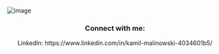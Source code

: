 ![image](https://user-images.githubusercontent.com/64846552/225453486-c975d336-120c-458d-98c0-e7e3dbd35b50.png)

<h3 align="center"><b>Connect with me:</b></h3>

<p align="center">LinkedIn: https://www.linkedin.com/in/kamil-malinowski-4034601b5/</p>

